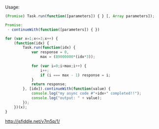 Usage:

```javascript
(Promise) Task.run(function([parameters]) { } [, Array parameters]);
```

```javascript
Promise:
 - continueWith(function([parameters]) { })
```

```javascript
for (var x=1;x<=3;x++) {
	(function(idx) {
		Task.run(function(idx) {                
			var response = 0,
				max = (89000000*(idx*3));
			
			for (var i=0;i<max;i++) {
				i++;
				if (i === max - 1) response = i;        
			}
			return response;
		}, [idx]).continueWith(function(value) {
			console.log("my async code #"+idx+" completed!!");
			console.log("output: " + value);
		});
	})(x);
}
```

http://jsfiddle.net/v7m5p/1/
